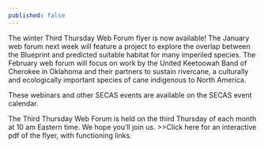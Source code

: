 ```yaml
---
published: false
---
```

The winter Third Thursday Web Forum flyer is now available! The January web forum next week will feature a project to explore the overlap between the Blueprint and predicted suitable habitat for many imperiled species. The February web forum will focus on work by the United Keetoowah Band of Cherokee in Oklahoma and their partners to sustain rivercane, a culturally and ecologically important species of cane indigenous to North America.

These webinars and other SECAS events are available on the SECAS event calendar.

The Third Thursday Web Forum is held on the third Thursday of each month at 10 am Eastern time. We hope you’ll join us. >>Click here for an interactive pdf of the flyer, with functioning links.